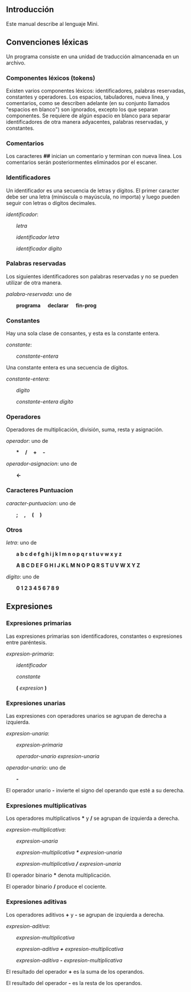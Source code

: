 ## Introducción

Este manual describe al lenguaje Mini.

  

## Convenciones léxicas

Un programa consiste en una unidad de traducción almancenada en un archivo.

  

### Componentes léxicos (tokens)

Existen varios componentes léxicos: identificadores, palabras reservadas, constantes y operadores. Los espacios, tabuladores, nueva linea, y comentarios, como se describen adelante (en su conjunto llamados "espacios en blanco") son ignorados, excepto los que separan componentes. Se requiere de algún espacio en blanco para separar identificadores de otra manera adyacentes, palabras reservadas, y constantes.

  

### Comentarios

Los caracteres **##** inician un comentario y terminan con nueva línea. Los comentarios serán posteriormentes eliminados por el escaner.

### Identificadores

Un identificador es una secuencia de letras y dígitos. El primer caracter debe ser una letra (minúscula o mayúscula, no importa) y luego pueden seguir con letras o dígitos decimales.

  

*identificador*:

  

&nbsp;&nbsp;&nbsp;&nbsp;&nbsp;&nbsp;&nbsp;*letra*

  

&nbsp;&nbsp;&nbsp;&nbsp;&nbsp;&nbsp;&nbsp;*identificador letra*

  

&nbsp;&nbsp;&nbsp;&nbsp;&nbsp;&nbsp;&nbsp;*identificador digito*

  



### Palabras reservadas

Los siguientes identificadores son palabras reservadas y no se pueden utilizar de otra manera.

  

*palabra-reservada*: uno de

  

&nbsp;&nbsp;&nbsp;&nbsp;&nbsp;&nbsp;&nbsp;**programa &nbsp; &nbsp;&nbsp; declarar &nbsp; &nbsp;&nbsp; fin-prog**

  

### Constantes

Hay una sola clase de consantes, y esta es la constante entera.

  

*constante*:

  

&nbsp;&nbsp;&nbsp;&nbsp;&nbsp;&nbsp;&nbsp;*constante-entera*

  

Una constante entera es una secuencia de dígitos.

  

*constante-entera*:

  

&nbsp;&nbsp;&nbsp;&nbsp;&nbsp;&nbsp;&nbsp;*digito*

  

&nbsp;&nbsp;&nbsp;&nbsp;&nbsp;&nbsp;&nbsp;*constante-entera digito*


### Operadores

Operadores de multiplicación, división, suma, resta y asignación.

*operador*: uno de

  

&nbsp;&nbsp;&nbsp;&nbsp;&nbsp;&nbsp;&nbsp;**\*&nbsp; &nbsp;&nbsp; /&nbsp; &nbsp;&nbsp; +&nbsp; &nbsp;&nbsp; -**



*operador-asignacion*: uno de

  

&nbsp;&nbsp;&nbsp;&nbsp;&nbsp;&nbsp;&nbsp;**<-**


### Caracteres Puntuacion

*caracter-puntuacion*: uno de

  

&nbsp;&nbsp;&nbsp;&nbsp;&nbsp;&nbsp;&nbsp;**;&nbsp; &nbsp;&nbsp; ,&nbsp; &nbsp;&nbsp; (&nbsp; &nbsp;&nbsp; )**


### Otros

*letra*: uno de

  

&nbsp;&nbsp;&nbsp;&nbsp;&nbsp;&nbsp;&nbsp;**a b c d e f g h i j k l m n o p q r s t u v w x y z**

  

&nbsp;&nbsp;&nbsp;&nbsp;&nbsp;&nbsp;&nbsp;**A B C D E F G H I J K L M N O P Q R S T U V W X Y Z**

  

*digito*: uno de

  

&nbsp;&nbsp;&nbsp;&nbsp;&nbsp;&nbsp;&nbsp;**0 1 2 3 4 5 6 7 8 9**

  



## Expresiones

  

### Expresiones primarias

Las expresiones primarias son identificadores, constantes o expresiones entre paréntesis.

  

*expresion-primaria*:

  

&nbsp;&nbsp;&nbsp;&nbsp;&nbsp;&nbsp;&nbsp;*identificador*

  

&nbsp;&nbsp;&nbsp;&nbsp;&nbsp;&nbsp;&nbsp;*constante*

  

&nbsp;&nbsp;&nbsp;&nbsp;&nbsp;&nbsp;&nbsp;**(**  *expresion*  **)**

  

### Expresiones unarias

Las expresiones con operadores unarios se agrupan de derecha a izquierda.

  

*expresion-unaria*:

  

&nbsp;&nbsp;&nbsp;&nbsp;&nbsp;&nbsp;&nbsp;*expresion-primaria*

  

&nbsp;&nbsp;&nbsp;&nbsp;&nbsp;&nbsp;&nbsp;*operador-unario expresion-unaria*

  

*operador-unario*: uno de

  

&nbsp;&nbsp;&nbsp;&nbsp;&nbsp;&nbsp;&nbsp;**-**

  

El operador unario **-** invierte el signo del operando que esté a su derecha.

  

### Expresiones multiplicativas

Los operadores multiplicativos **\*** y **/** se agrupan de izquierda a derecha.

  

*expresion-multiplicativa*:

  

&nbsp;&nbsp;&nbsp;&nbsp;&nbsp;&nbsp;&nbsp;*expresion-unaria*

  

&nbsp;&nbsp;&nbsp;&nbsp;&nbsp;&nbsp;&nbsp;*expresion-multiplicativa **\*** expresion-unaria*

  

&nbsp;&nbsp;&nbsp;&nbsp;&nbsp;&nbsp;&nbsp;*expresion-multiplicativa **/** expresion-unaria*

  

El operador binario **\*** denota multiplicación.

  

El operador binario **/** produce el cociente.

  
  

### Expresiones aditivas

Los operadores aditivos **+** y **-** se agrupan de izquierda a derecha.

  

*expresion-aditiva*:

  

&nbsp;&nbsp;&nbsp;&nbsp;&nbsp;&nbsp;&nbsp;*expresion-multiplicativa*

  

&nbsp;&nbsp;&nbsp;&nbsp;&nbsp;&nbsp;&nbsp;*expresion-aditiva **+** expresion-multiplicativa*

  

&nbsp;&nbsp;&nbsp;&nbsp;&nbsp;&nbsp;&nbsp;*expresion-aditiva **-** expresion-multiplicativa*

  

El resultado del operador **+** es la suma de los operandos.

  

El resultado del operador **-** es la resta de los operandos.